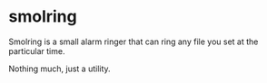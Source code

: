 # smolring

Smolring is a small alarm ringer that can ring any file you set at the particular time.

Nothing much, just a utility.

